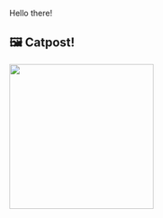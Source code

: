 Hello there!



## 🖼️ Catpost!

<sub>
    <img src="https://cdn2.thecatapi.com/images/bnk.jpg" height="256">
</sub>

